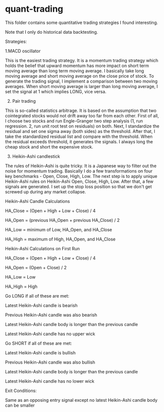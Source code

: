 # quant-trading

This folder contains some quantitative trading strategies I found interesting.

Note that I only do historical data backtesting.

Strategies:

1.MACD oscillator

This is the easiest trading strategy. It is a momentum trading strategy which holds the belief that upward momentum has more impact on short term moving average than long term moving average. I basically take long moving average and short moving average on the close price of stock. To generate the trading signal, I implement a comparison between two moving averages. When short moving average is larger than long moving average, I set the signal at 1 which implies LONG, vice versa.

2. Pair trading

This is so-called statistics arbitrage. It is based on the assumption that two cointegrated stocks would not drift away too far from each other. First of all, I choose two stocks and run Engle-Granger two step analysis (1, run regression. 2, run unit root test on residuals) on both. Next, I standardize the residual and set one sigma away (both sides) as the threshold. After that, I take the standardized residual list and compare with the threshold. When the residual exceeds threshold, it generates the signals. I always long the cheap stock and short the expensive stock. 

3. Heikin-Ashi candlestick

The rules of Heikin-Ashi is quite tricky. It is a Japanese way to filter out the noise for momentum trading. Basically I do a few transformations on four key benchmarks - Open, Close, High, Low. The next step is to apply unique Heikin-Ashi rules on Heikin-Ashi Open, Close, High, Low. After that, a few signals are generated. I set up the stop loss position so that we don't get screwed up during any market collapse.

Heikin-Ashi Candle Calculations

HA_Close = (Open + High + Low + Close) / 4

HA_Open = (previous HA_Open + previous HA_Close) / 2

HA_Low = minimum of Low, HA_Open, and HA_Close

HA_High = maximum of High, HA_Open, and HA_Close


Heikin-Ashi Calculations on First Run

HA_Close = (Open + High + Low + Close) / 4

HA_Open = (Open + Close) / 2

HA_Low = Low

HA_High = High


Go LONG if all of these are met:

Latest Heikin-Ashi candle is bearish

Previous Heikin-Ashi candle was also bearish

Latest Heikin-Ashi candle body is longer than the previous candle

Latest Heikin-Ashi candle has no upper wick


Go SHORT if all of these are met:

Latest Heikin-Ashi candle is bullish

Previous Heikin-Ashi candle was also bullish

Latest Heikin-Ashi candle body is longer than the previous candle

Latest Heikin-Ashi candle has no lower wick


Exit Conditions:

Same as an opposing entry signal except no latest Heikin-Ashi candle body can be smaller



